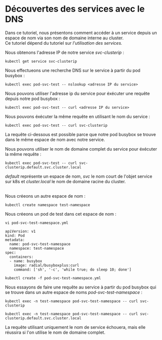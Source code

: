 # Découvertes des services avec le DNS
Dans ce tutoriel, nous présentons comment accéder à un service depuis un espace de nom via son nom de domaine interne au cluster.<br>
Ce tutoriel dépend du tutoriel sur *l'utilisation des services.*

Nous obtenons l'adresse IP de notre service *svc-clusterip* :
```
kubectl get service svc-clusterip
```

Nous effectueons une recherche DNS sur le service à partir du pod busybox :
```
kubectl exec pod-svc-test -- nslookup <adresse IP du service>
```

Nous pouvons utiliser l'adresse ip du service pour éxécuter une requête depuis notre pod busybox :
```
kubectl exec pod-svc-test -- curl <adresse IP du service>
```

Nous pouvons éxécuter la même requête en utilisant le nom du service :
```
kubectl exec pod-svc-test -- curl svc-clusterip
```

La requête ci-dessous est possible parce que notre pod busybox se trouve dans le même espace de nom avec notre service.<br>

Nous pouvons utiliser le nom de domaine complet du service pour éxécuter la même requête :
```
kubectl exec pod-svc-test -- curl svc-clusterip.default.svc.cluster.local
```

*default* représente un espace de nom, *svc* le nom court de l'objet service sur k8s et *cluster.local* le nom de domaine racine du cluster.<br><br>

Nous créeons un autre espace de nom :
```
kubectl create namespace test-namespace
```

Nous créeons un pod de test dans cet espace de nom :
```
vi pod-svc-test-namespace.yml
```

```
apiVersion: v1
kind: Pod
metadata:
  name: pod-svc-test-namespace
  namespace: test-namespace
spec:
  containers:
  - name: busybox
    image: radial/busyboxplus:curl
    command: ['sh', '-c', 'while true; do sleep 10; done']
```

```
kubectl create -f pod-svc-test-namespace.yml
```

Nous essayons de faire une requête au service à partir du pod busybox qui se trouve dans un autre espace de noms *pod-svc-test-namespace* :
```
kubectl exec -n test-namespace pod-svc-test-namespace -- curl svc-clusterip

kubectl exec -n test-namespace pod-svc-test-namespace -- curl svc-clusterip.default.svc.cluster.local
```

La requête utilisant uniquement le nom de service échouera, mais elle réussira si l'on utilise le nom de domaine complet.